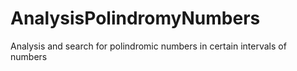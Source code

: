 # AnalysisPolindromyNumbers
 Analysis and search for polindromic numbers in certain intervals of numbers
